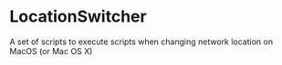 # LocationSwitcher
A set of scripts to execute scripts when changing network location on MacOS (or Mac OS X)
